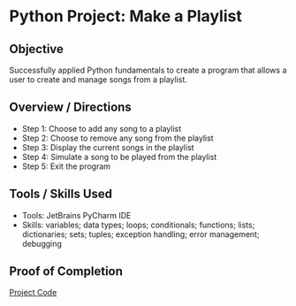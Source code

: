# Python Project: Make a Playlist

## Objective
Successfully applied Python fundamentals to create a program that allows a user to create and manage songs from a playlist.

## Overview / Directions
- Step 1: Choose to add any song to a playlist
- Step 2: Choose to remove any song from the playlist
- Step 3: Display the current songs in the playlist
- Step 4: Simulate a song to be played from the playlist
- Step 5: Exit the program

## Tools / Skills Used
- Tools: JetBrains PyCharm IDE
- Skills: variables; data types; loops; conditionals; functions; lists; dictionaries; sets; tuples; exception handling; error management; debugging

## Proof of Completion
[Project Code](./Final_Project.py)


